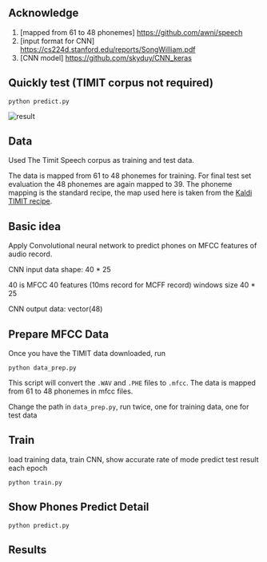## Acknowledge
1. [mapped from 61 to 48 phonemes] https://github.com/awni/speech
2. [input format for CNN] https://cs224d.stanford.edu/reports/SongWilliam.pdf
3. [CNN model] https://github.com/skyduy/CNN_keras



## Quickly test (TIMIT corpus not required)

```
python predict.py
```

![result](https://github.com/summer2019_cnn_for_phone_recognition/blob/master/result.png)

## Data

Used The Timit Speech corpus as training and test data.

The data is mapped from 61 to 48 phonemes for training. For final test set
evaluation the 48 phonemes are again mapped to 39. The phoneme mapping is the
standard recipe, the map used here is taken from the [Kaldi TIMIT recipe].



## Basic idea
Apply Convolutional neural network to predict phones on MFCC features of audio record.

CNN input data shape: 40 * 25

40 is MFCC 40 features  (10ms record for MCFF record)
windows size 40 * 25

CNN output data: vector(48)


## Prepare MFCC Data

Once you have the TIMIT data downloaded, run

```
python data_prep.py
```

This script will convert the `.WAV` and `.PHE` files to `.mfcc`. The data is mapped from 61 to 48 phonemes in mfcc files.

Change the path in `data_prep.py`, run twice, one for training data, one for test data




## Train

load training data, train CNN, show accurate rate of mode predict test result each epoch


```
python train.py
```

## Show Phones Predict Detail

```
python predict.py
```


## Results





[Kaldi TIMIT recipe]: https://github.com/kaldi-asr/kaldi/blob/master/egs/timit/s5/conf/phones.60-48-39.map
[LDC93S1]: https://catalog.ldc.upenn.edu/ldc93s1
